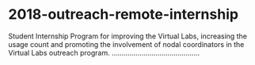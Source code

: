 # 2018-outreach-remote-internship
Student Internship Program for improving the Virtual Labs, increasing the usage count and promoting the involvement of nodal coordinators in the Virtual Labs outreach program.
............................................
